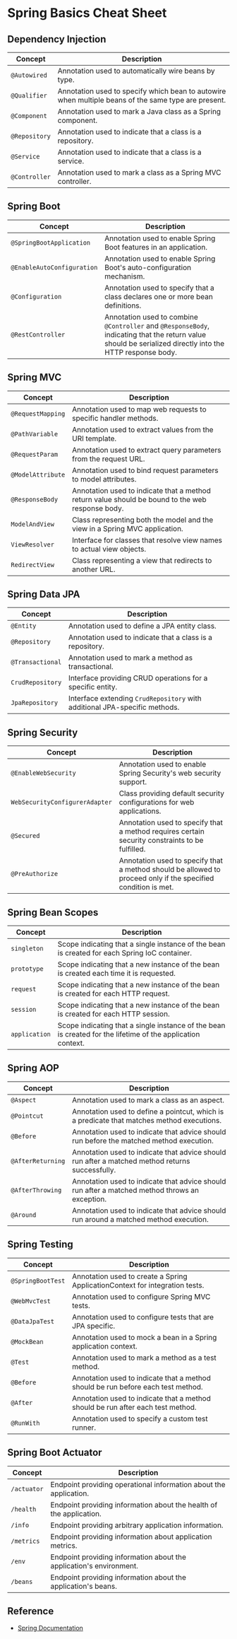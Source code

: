 # Spring Basics Cheat Sheet


## Dependency Injection

| Concept                  | Description                                                                                                   |
| ------------------------ | ------------------------------------------------------------------------------------------------------------- |
| `@Autowired`             | Annotation used to automatically wire beans by type.                                                          |
| `@Qualifier`             | Annotation used to specify which bean to autowire when multiple beans of the same type are present.           |
| `@Component`             | Annotation used to mark a Java class as a Spring component.                                                  |
| `@Repository`            | Annotation used to indicate that a class is a repository.                                                     |
| `@Service`               | Annotation used to indicate that a class is a service.                                                        |
| `@Controller`            | Annotation used to mark a class as a Spring MVC controller.                                                   |

## Spring Boot

| Concept                  | Description                                                                                                   |
| ------------------------ | ------------------------------------------------------------------------------------------------------------- |
| `@SpringBootApplication`| Annotation used to enable Spring Boot features in an application.                                             |
| `@EnableAutoConfiguration`| Annotation used to enable Spring Boot's auto-configuration mechanism.                                       |
| `@Configuration`         | Annotation used to specify that a class declares one or more bean definitions.                                |
| `@RestController`        | Annotation used to combine `@Controller` and `@ResponseBody`, indicating that the return value should be serialized directly into the HTTP response body.|

## Spring MVC

| Concept                  | Description                                                                                                   |
| ------------------------ | ------------------------------------------------------------------------------------------------------------- |
| `@RequestMapping`        | Annotation used to map web requests to specific handler methods.                                              |
| `@PathVariable`          | Annotation used to extract values from the URI template.                                                       |
| `@RequestParam`          | Annotation used to extract query parameters from the request URL.                                              |
| `@ModelAttribute`        | Annotation used to bind request parameters to model attributes.                                               |
| `@ResponseBody`          | Annotation used to indicate that a method return value should be bound to the web response body.              |
| `ModelAndView`           | Class representing both the model and the view in a Spring MVC application.                                    |
| `ViewResolver`           | Interface for classes that resolve view names to actual view objects.                                          |
| `RedirectView`           | Class representing a view that redirects to another URL.                                                       |

## Spring Data JPA

| Concept                  | Description                                                                                                   |
| ------------------------ | ------------------------------------------------------------------------------------------------------------- |
| `@Entity`                | Annotation used to define a JPA entity class.                                                                 |
| `@Repository`            | Annotation used to indicate that a class is a repository.                                                     |
| `@Transactional`         | Annotation used to mark a method as transactional.                                                             |
| `CrudRepository`         | Interface providing CRUD operations for a specific entity.                                                     |
| `JpaRepository`          | Interface extending `CrudRepository` with additional JPA-specific methods.                                     |

## Spring Security

| Concept                  | Description                                                                                                   |
| ------------------------ | ------------------------------------------------------------------------------------------------------------- |
| `@EnableWebSecurity`     | Annotation used to enable Spring Security's web security support.                                              |
| `WebSecurityConfigurerAdapter` | Class providing default security configurations for web applications.                                        |
| `@Secured`               | Annotation used to specify that a method requires certain security constraints to be fulfilled.              |
| `@PreAuthorize`          | Annotation used to specify that a method should be allowed to proceed only if the specified condition is met. |

## Spring Bean Scopes

| Concept                  | Description                                                                                                   |
| ------------------------ | ------------------------------------------------------------------------------------------------------------- |
| `singleton`              | Scope indicating that a single instance of the bean is created for each Spring IoC container.                |
| `prototype`              | Scope indicating that a new instance of the bean is created each time it is requested.                        |
| `request`                | Scope indicating that a new instance of the bean is created for each HTTP request.                            |
| `session`                | Scope indicating that a new instance of the bean is created for each HTTP session.                            |
| `application`            | Scope indicating that a single instance of the bean is created for the lifetime of the application context.   |

## Spring AOP

| Concept                  | Description                                                                                                   |
| ------------------------ | ------------------------------------------------------------------------------------------------------------- |
| `@Aspect`                | Annotation used to mark a class as an aspect.                                                                 |
| `@Pointcut`              | Annotation used to define a pointcut, which is a predicate that matches method executions.                    |
| `@Before`                | Annotation used to indicate that advice should run before the matched method execution.                       |
| `@AfterReturning`        | Annotation used to indicate that advice should run after a matched method returns successfully.               |
| `@AfterThrowing`         | Annotation used to indicate that advice should run after a matched method throws an exception.                |
| `@Around`                | Annotation used to indicate that advice should run around a matched method execution.                         |

## Spring Testing

| Concept                  | Description                                                                                                   |
| ------------------------ | ------------------------------------------------------------------------------------------------------------- |
| `@SpringBootTest`        | Annotation used to create a Spring ApplicationContext for integration tests.                                  |
| `@WebMvcTest`            | Annotation used to configure Spring MVC tests.                                                                |
| `@DataJpaTest`           | Annotation used to configure tests that are JPA specific.                                                      |
| `@MockBean`              | Annotation used to mock a bean in a Spring application context.                                                |
| `@Test`                  | Annotation used to mark a method as a test method.                                                            |
| `@Before`                | Annotation used to indicate that a method should be run before each test method.                               |
| `@After`                 | Annotation used to indicate that a method should be run after each test method.                                |
| `@RunWith`               | Annotation used to specify a custom test runner.                                                               |

## Spring Boot Actuator

| Concept                  | Description                                                                                                   |
| ------------------------ | ------------------------------------------------------------------------------------------------------------- |
| `/actuator`              | Endpoint providing operational information about the application.                                              |
| `/health`                | Endpoint providing information about the health of the application.                                             |
| `/info`                  | Endpoint providing arbitrary application information.                                                          |
| `/metrics`               | Endpoint providing information about application metrics.                                                       |
| `/env`                   | Endpoint providing information about the application's environment.                                              |
| `/beans`                 | Endpoint providing information about the application's beans.                                                    |

## Reference

- [Spring Documentation](https://spring.io/docs)
